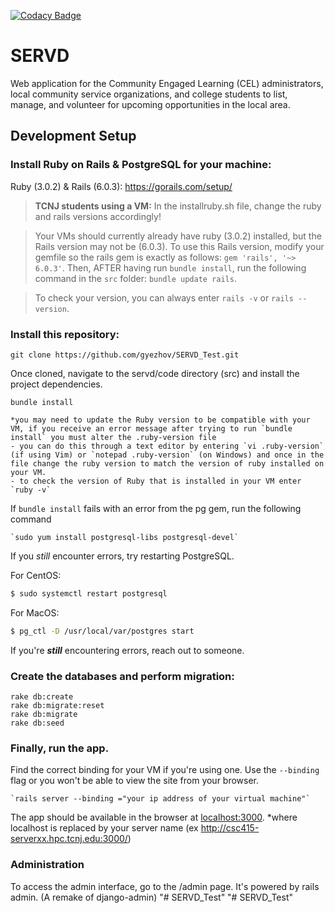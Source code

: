 [![Codacy Badge](https://api.codacy.com/project/badge/Grade/ec121ba6ca61445483fb0017e526acf1)](https://www.codacy.com?utm_source=github.com&amp;utm_medium=referral&amp;utm_content=TCNJSwEngg/servd&amp;utm_campaign=Badge_Grade)

# SERVD
Web application for the Community Engaged Learning (CEL) administrators, local community service organizations, and college students to list, manage, and volunteer for upcoming opportunities in the local area.

## Development Setup

### Install Ruby on Rails & PostgreSQL for your machine:
Ruby (3.0.2) & Rails (6.0.3): 
https://gorails.com/setup/

> **TCNJ students using a VM:** In the installruby.sh file, change the ruby and rails versions accordingly!

> Your VMs should currently already have ruby (3.0.2) installed, but the Rails version may not be (6.0.3). To use this Rails version, modify your gemfile so the rails gem is exactly as follows: `gem 'rails', '~> 6.0.3'`. Then, AFTER having run `bundle install`, run the following command in the `src` folder: `bundle update rails`.

> To check your version, you can always enter `rails -v` or `rails --version`.

### Install this repository: 

    git clone https://github.com/gyezhov/SERVD_Test.git

Once cloned, navigate to the servd/code directory (src) and install the project dependencies. 

    bundle install
    
    *you may need to update the Ruby version to be compatible with your VM, if you receive an error message after trying to run `bundle install` you must alter the .ruby-version file 
    - you can do this through a text editor by entering `vi .ruby-version` (if using Vim) or `notepad .ruby-version` (on Windows) and once in the file change the ruby version to match the version of ruby installed on your VM.  
    - to check the version of Ruby that is installed in your VM enter `ruby -v`   
    
If `bundle install` fails with an error from the pg gem, run the following command
    
    `sudo yum install postgresql-libs postgresql-devel`
    
If you *still* encounter errors, try restarting PostgreSQL.

For CentOS:
```sh
$ sudo systemctl restart postgresql
```

For MacOS:
```sh
$ pg_ctl -D /usr/local/var/postgres start
   ```

If you're ***still*** encountering errors, reach out to someone.

### Create the databases and perform migration:

    rake db:create
    rake db:migrate:reset
    rake db:migrate
    rake db:seed

### Finally, run the app.
Find the correct binding for your VM if you're using one. Use the `--binding` flag or you won't be able to view the site from your browser.

    `rails server --binding ="your ip address of your virtual machine"`
    
The app should be available in the browser at [localhost:3000](localhost:3000).
*where localhost is replaced by your server name (ex http://csc415-serverxx.hpc.tcnj.edu:3000/)


### Administration

To access the admin interface, go to the /admin page. It's powered by rails admin. (A remake of django-admin)
"# SERVD_Test" 
"# SERVD_Test" 
